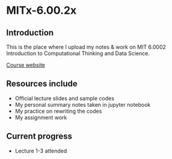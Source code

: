 # MITx-6.00.2x

## Introduction
This is the place where I upload my notes & work on MIT 6.0002 Introduction to Computational Thinking and Data Science.

[Course website](https://ocw.mit.edu/courses/electrical-engineering-and-computer-science/6-0002-introduction-to-computational-thinking-and-data-science-fall-2016/)

## Resources include
* Official lecture slides and sample codes
* My personal summary notes taken in jupyter notebook
* My practice on rewriting the codes
* My assignment work

## Current progress
* Lecture 1-3 attended

